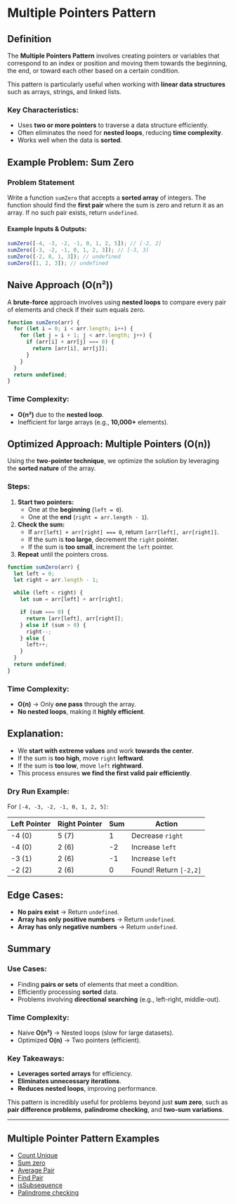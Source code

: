 # Multiple Pointers Pattern

## Definition

The **Multiple Pointers Pattern** involves creating pointers or variables that correspond to an index or position and moving them towards the beginning, the end, or toward each other based on a certain condition.

This pattern is particularly useful when working with **linear data structures** such as arrays, strings, and linked lists.

### Key Characteristics:

- Uses **two or more pointers** to traverse a data structure efficiently.
- Often eliminates the need for **nested loops**, reducing **time complexity**.
- Works well when the data is **sorted**.

## Example Problem: **Sum Zero**

### Problem Statement

Write a function `sumZero` that accepts a **sorted array** of integers. The function should find the **first pair** where the sum is zero and return it as an array. If no such pair exists, return `undefined`.

#### Example Inputs & Outputs:

```js
sumZero([-4, -3, -2, -1, 0, 1, 2, 5]); // [-2, 2]
sumZero([-3, -2, -1, 0, 1, 2, 3]); // [-3, 3]
sumZero([-2, 0, 1, 3]); // undefined
sumZero([1, 2, 3]); // undefined
```

## Naive Approach (O(n²))

A **brute-force** approach involves using **nested loops** to compare every pair of elements and check if their sum equals zero.

```js
function sumZero(arr) {
  for (let i = 0; i < arr.length; i++) {
    for (let j = i + 1; j < arr.length; j++) {
      if (arr[i] + arr[j] === 0) {
        return [arr[i], arr[j]];
      }
    }
  }
  return undefined;
}
```

### Time Complexity:

- **O(n²)** due to the **nested loop**.
- Inefficient for large arrays (e.g., **10,000+** elements).

## Optimized Approach: **Multiple Pointers (O(n))**

Using the **two-pointer technique**, we optimize the solution by leveraging the **sorted nature** of the array.

### Steps:

1. **Start two pointers:**
   - One at the **beginning** (`left = 0`).
   - One at the **end** (`right = arr.length - 1`).
2. **Check the sum:**
   - If `arr[left] + arr[right] === 0`, return `[arr[left], arr[right]]`.
   - If the sum is **too large**, decrement the `right` pointer.
   - If the sum is **too small**, increment the `left` pointer.
3. **Repeat** until the pointers cross.

```js
function sumZero(arr) {
  let left = 0;
  let right = arr.length - 1;

  while (left < right) {
    let sum = arr[left] + arr[right];

    if (sum === 0) {
      return [arr[left], arr[right]];
    } else if (sum > 0) {
      right--;
    } else {
      left++;
    }
  }
  return undefined;
}
```

### Time Complexity:

- **O(n)** → Only **one pass** through the array.
- **No nested loops**, making it **highly efficient**.

## Explanation:

- We **start with extreme values** and work **towards the center**.
- If the sum is **too high**, move `right` **leftward**.
- If the sum is **too low**, move `left` **rightward**.
- This process ensures **we find the first valid pair efficiently**.

### Dry Run Example:

For `[-4, -3, -2, -1, 0, 1, 2, 5]`:

| Left Pointer | Right Pointer | Sum | Action                 |
| ------------ | ------------- | --- | ---------------------- |
| -4 (0)       | 5 (7)         | 1   | Decrease `right`       |
| -4 (0)       | 2 (6)         | -2  | Increase `left`        |
| -3 (1)       | 2 (6)         | -1  | Increase `left`        |
| -2 (2)       | 2 (6)         | 0   | Found! Return `[-2,2]` |

## Edge Cases:

- **No pairs exist** → Return `undefined`.
- **Array has only positive numbers** → Return `undefined`.
- **Array has only negative numbers** → Return `undefined`.

## Summary

### **Use Cases:**

- Finding **pairs or sets** of elements that meet a condition.
- Efficiently processing **sorted** data.
- Problems involving **directional searching** (e.g., left-right, middle-out).

### **Time Complexity:**

- Naive **O(n²)** → Nested loops (slow for large datasets).
- Optimized **O(n)** → Two pointers (efficient).

### **Key Takeaways:**

- **Leverages sorted arrays** for efficiency.
- **Eliminates unnecessary iterations**.
- **Reduces nested loops**, improving performance.

This pattern is incredibly useful for problems beyond just **sum zero**, such as **pair difference problems**, **palindrome checking**, and **two-sum variations**.

---

## Multiple Pointer Pattern Examples

- [Count Unique](./Code//count_unique.js)
- [Sum zero](./Code/sum_zero.js)
- [Average Pair]()
- [Find Pair]()
- [isSubsequence]()
- [Palindrome checking]()
